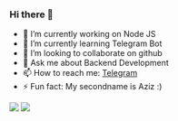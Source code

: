 ### Hi there 👋

- 🔭 I’m currently working on Node JS
- 🌱 I’m currently learning Telegram Bot
- 👯 I’m looking to collaborate on github
- 💬 Ask me about Backend Development
- 📫 How to reach me: [Telegram](https://t.me/azikreed)
- ⚡ Fun fact: My secondname is Aziz :)

<img src="https://github-readme-stats.vercel.app/api?username=azikreed&&show_icons=true&title_color=ffffff&icon_color=bb2acf&text_color=daf7dc&bg_color=151515">
<img src="https://github-readme-stats.vercel.app/api/top-langs/?username=azikreed&&show_icons=true&title_color=ffffff&icon_color=bb2acf&text_color=daf7dc&bg_color=151515">
